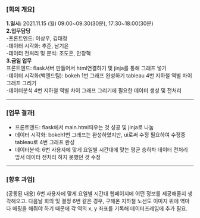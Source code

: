 ### [회의 개요]

**1.일시:** 2021.11.15 (월) 09:00~09:30(30분), 17:30~18:00(30분) <br>
**2.업무담당**<br> -프론트엔드: 이상우, 김태정</br> -데이터 시각화: 추준, 남기윤<br> -데이터 전처리 및 분석: 조도흔, 안창혁<br>
**3.금일 업무**<br>
프론트엔드: flask서버 만들어서 html연결하기 및 jinja를 통해 그래프 넣기<br> -데이터 시각화(백엔드팀): bokeh 1번 그래프 완성하기 tableau 4번 지하철 역별 차이 그래프 그리기<br> -데이터분석 4번 지하철 역별 차이 그래프 그리기에 필요한 데이터 생성 및 전처리
<br>

---

### [업무 결과]

- 프론트엔드: flask에서 main.html띄우는 것 성공 및 jinja로 나눔
- 데이터 시각화: bokeh1번 그래프는 완성하였지만, ui로써 수정 필요하여 수정중
  tableau로 4번 그래프 완성
- 데이터분석: 6번 사용자에 맞게 요일별 시간대에 맞는 평균 승하차 데이터 전처리
  앞서 데이터 전처리 하지 못했던 것 수정

---

### [향후 과업]

(공통된 내용)
6번 사용자에 맞게 요일별 시간대 웹페이지에 어떤 정보를 제공해줄지 생각해오고. 다음날 회의 및 결정
6번 같은 경우, 구해온 지하철 노선도 이미지 위에 역마다 매핑을 해줘야 하기 때문에 각 역의 x, y 좌표를 기록해 데이터프레임에 추가 필요.
